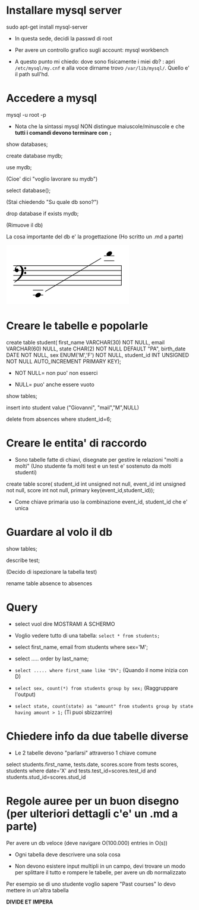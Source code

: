 # Installare mysql server
sudo apt-get install mysql-server

* In questa sede, decidi la passwd di root

* Per avere un controllo grafico sugli account: mysql workbench

* A questo punto mi chiedo: dove sono fisicamente i miei db? : apri `/etc/mysql/my.cnf` e alla voce dirname trovo `/var/lib/mysql/`. Quello e' il path sull'hd.

# Accedere a mysql 
mysql -u root -p

* Nota che la sintassi mysql NON distingue maiuscole/minuscole e che **tutti i comandi devono terminare con `;`**

show databases;

create database mydb;

use mydb;

(Cioe' dici "voglio lavorare su mydb")

select database();

(Stai chiedendo "Su quale db sono?")

drop database if exists mydb;

(Rimuove il db)

La cosa importante del db e' la progettazione (Ho scritto un .md a parte)

![alt tag](https://raw.githubusercontent.com/GiuseppeFasanella/Git_commands/master/images/basso.png)

# Creare le tabelle e popolarle

create table student(
first_name VARCHAR(30) NOT NULL,
email VARCHAR(60) NULL,
state CHAR(2) NOT NULL DEFAULT "PA",
birth_date DATE NOT NULL,
sex ENUM('M','F') NOT NULL,
student_id INT UNSIGNED NOT NULL AUTO_INCREMENT PRIMARY KEY);

* NOT NULL= non puo' non esserci

* NULL= puo' anche essere vuoto

show tables;

insert into student value
("Giovanni", "mail","M",NULL)

delete from absences
where student_id=6;

# Creare le entita' di raccordo

* Sono tabelle fatte di chiavi, disegnate per gestire le relazioni "molti a molti" (Uno studente fa molti test e un test e' sostenuto da molti studenti)

create table score(
student_id int unsigned not null,
event_id int unsigned not null,
score int not null,
primary key(event_id,student_id));

* Come chiave primaria uso la combinazione event_id, student_id che e' unica

# Guardare al volo il db
show tables;

describe test;

(Decido di ispezionare la tabella test)

rename table absence to absences

# Query

* select vuol dire MOSTRAMI A SCHERMO

* Voglio vedere tutto di una tabella: `select * from students;`

* select first_name, email from students where sex='M';

* select ..... order by last_name;

* `select ..... where first_name like "D%";` (Quando il nome inizia con D)

* `select sex, count(*) from students group by sex;` (Raggruppare l'output)

* `select state, count(state) as "amount" from students group by state having amount > 1;` (Ti puoi sbizzarrire)

# Chiedere info da due tabelle diverse 

* Le 2 tabelle devono "parlarsi" attraverso 1 chiave comune

select students.first_name, tests.date, scores.score from tests scores, students where date='X' and tests.test_id=scores.test_id and students.stud_id=scores.stud_id

# Regole auree per un buon disegno (per ulteriori dettagli c'e' un .md a parte)

Per avere un db veloce (deve navigare O(100.000) entries in O(s))

* Ogni tabella deve descrivere una sola cosa

* Non devono esistere input multipli in un campo, devi trovare un modo per splittare il tutto e rompere le tabelle, per avere un db normalizzato

Per esempio se di uno studente voglio sapere "Past courses" lo devo mettere in un'altra tabella

**DIVIDE ET IMPERA**

 

